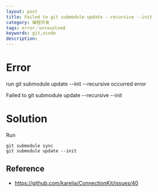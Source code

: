 ```yaml
---
layout: post
title: Failed to git submodule update --recursive --init
category: 编程开发
tags: error／unresolved
keywords: git,xcode
description: 
---
```

# Error

run git submodule update --init --recursive occurred error

Failed to git submodule update --recursive --init

# Solution

Run

    git submodule sync
    git submodule update --init

## Reference
* <https://github.com/karelia/ConnectionKit/issues/40>